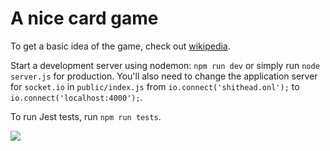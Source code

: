 # A nice card game

To get a basic idea of the game, check out [wikipedia](https://en.wikipedia.org/wiki/Shithead_(card_game)).

Start a development server using nodemon: `npm run dev` or simply run `node server.js` for production.
You'll also need to change the application server for `socket.io` in `public/index.js` from `io.connect('shithead.onl');` to `io.connect('localhost:4000');`.

To run Jest tests,  run `npm run tests`.

[![](https://mermaid.ink/img/eyJjb2RlIjoic2VxdWVuY2VEaWFncmFtXG4gICAgcGFydGljaXBhbnQgYyBhcyBjbGllbnRcbiAgICBwYXJ0aWNpcGFudCBzIGFzIHNlcnZlclxuICAgIHBhcnRpY2lwYW50IHIgYXMgZXZlcnlvbmUgaW4gc2FtZSByb29tXG5cbiAgICBjIC0-PiBzOiBqb2luLXJvb21cbiAgICBhbHQgY2FuIHN0aWxsIGpvaW5cbiAgICAgICAgcy0-PnI6IHVzZXItam9pbmVkXG4gICAgZWxzZSBjYW5ub3Qgam9pbiBhbnltb3JlXG4gICAgICAgIHMtPj5jOiBjYW5ub3Qtam9pbi1hbnltb3JlXG4gICAgZW5kXG4gICAgYyAtPj4gczogc3RhcnQtZ2FtZVxuICAgIHMgLT4-IHI6IHJvb20tY2xvc2VkXG4gICAgciAtPj4gcjogcmVuZGVyU3dhcFNlY3Rpb24gKCApXG4gICAgYyAtPj4gczogaS1hbS1yZWFkeVxuICAgIHMgLT4-IHM6IHN3YXBDYXJkcyAoIClcbiAgICBhbHQgYWxsIHByZXNzZWQgcmVhZHkgYnRuXG4gICAgICAgIHMgLT4-IHI6IGFsbC1yZWFkeVxuICAgIGVsc2VcbiAgICAgICAgcyAtPj4gYzogd2FpdC1mb3Itb3RoZXJzXG4gICAgICAgIGMgLT4-IGM6IHJlbmRlcldhaXRTY3JlZW4gKCApXG4gICAgZW5kIiwibWVybWFpZCI6eyJ0aGVtZSI6ImRlZmF1bHQifSwidXBkYXRlRWRpdG9yIjpmYWxzZX0)](https://mermaid-js.github.io/mermaid-live-editor/#/edit/eyJjb2RlIjoic2VxdWVuY2VEaWFncmFtXG4gICAgcGFydGljaXBhbnQgYyBhcyBjbGllbnRcbiAgICBwYXJ0aWNpcGFudCBzIGFzIHNlcnZlclxuICAgIHBhcnRpY2lwYW50IHIgYXMgZXZlcnlvbmUgaW4gc2FtZSByb29tXG5cbiAgICBjIC0-PiBzOiBqb2luLXJvb21cbiAgICBhbHQgY2FuIHN0aWxsIGpvaW5cbiAgICAgICAgcy0-PnI6IHVzZXItam9pbmVkXG4gICAgZWxzZSBjYW5ub3Qgam9pbiBhbnltb3JlXG4gICAgICAgIHMtPj5jOiBjYW5ub3Qtam9pbi1hbnltb3JlXG4gICAgZW5kXG4gICAgYyAtPj4gczogc3RhcnQtZ2FtZVxuICAgIHMgLT4-IHI6IHJvb20tY2xvc2VkXG4gICAgciAtPj4gcjogcmVuZGVyU3dhcFNlY3Rpb24gKCApXG4gICAgYyAtPj4gczogaS1hbS1yZWFkeVxuICAgIHMgLT4-IHM6IHN3YXBDYXJkcyAoIClcbiAgICBhbHQgYWxsIHByZXNzZWQgcmVhZHkgYnRuXG4gICAgICAgIHMgLT4-IHI6IGFsbC1yZWFkeVxuICAgIGVsc2VcbiAgICAgICAgcyAtPj4gYzogd2FpdC1mb3Itb3RoZXJzXG4gICAgICAgIGMgLT4-IGM6IHJlbmRlcldhaXRTY3JlZW4gKCApXG4gICAgZW5kIiwibWVybWFpZCI6eyJ0aGVtZSI6ImRlZmF1bHQifSwidXBkYXRlRWRpdG9yIjpmYWxzZX0)